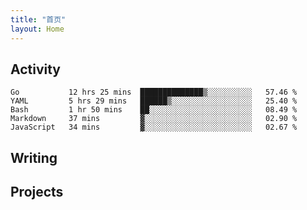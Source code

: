 ```yaml
---
title: "首页"
layout: Home
---
```


## Activity
<!--START_SECTION:waka-->
```text
Go           12 hrs 25 mins  ██████████████▒░░░░░░░░░░   57.46 % 
YAML         5 hrs 29 mins   ██████▒░░░░░░░░░░░░░░░░░░   25.40 % 
Bash         1 hr 50 mins    ██░░░░░░░░░░░░░░░░░░░░░░░   08.49 % 
Markdown     37 mins         ▓░░░░░░░░░░░░░░░░░░░░░░░░   02.90 % 
JavaScript   34 mins         ▓░░░░░░░░░░░░░░░░░░░░░░░░   02.67 % 
```
<!--END_SECTION:waka-->

## Writing
<PindedPosts />

## Projects
<Projects />
